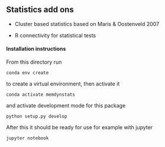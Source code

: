 ## Statistics add ons 

- Cluster based statistics based on Maris & Oostenveld 2007

- R connectivity for statistical tests


#### Installation instructions

From this directory run 
```
conda env create
```
 to create a virtual environment, 
then activate it 
```
conda activate memdynstats
```

and activate development mode for this package
```
python setup.py develop
```

After this it should be ready for use for example with jupyter
```bash
jupyter notebook
```
